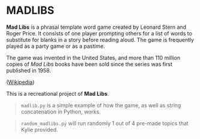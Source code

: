 # MADLIBS

**Mad Libs** is a phrasal template word game created by Leonard Stern and Roger Price. It consists of one player prompting others for a list of words to substitute for blanks in a story before reading aloud. The game is frequently played as a party game or as a pastime.

The game was invented in the United States, and more than 110 million copies of *Mad Libs* books have been sold since the series was first published in 1958.

([Wikipedia](https://en.wikipedia.org/wiki/Mad_Libs))

This is a recreational project of **Mad Libs**. 
> `madlib.py` is a simple example of how the game, as well as string concatenation in Python, works.

> `random_madlibs.py` will run randomly 1 out of 4 pre-made topics that Kylie provided.
